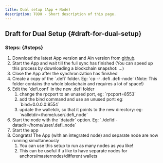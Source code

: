 ```yaml
---
title: Dual setup (App + Node)
description: TODO - Short description of this page.
---
```


## Draft for Dual Setup {#draft-for-dual-setup}

### Steps: {#steps}

1.  Download the latest App version and Ain version from [github](https://github.com/DeFiCh/).
2.  Start the App and wait till the full sync has finished (You can speed up this process by downloading a blockchain snapshot: ...)
3.  Close the App after the synchronization has finished
4.  Create a copy of the \`.defi\` folder. Eg: \`cp -r .defi .defi-node\` (Note: This folder contains the whole blockchain and requires a lot of space!)
5.  Edit the \`defi.conf\` in the new .defi folder
    1.  change the rpcport to an unused port, eg: \`rpcport=8553\`
    2.  add the bind command and use an unused port: eg: \`bind=0.0.0.0:8554\`
    3.  update the walletdir, so that it points to the new directory: eg: \`walletdir=/home/user/.defi_node\`
6.  Start the node with the \`datadir\` option. Eg: \`./defid -datadir=/home/user/.defi_node\`
7.  Start the app
8.  Congrats! The App (with an integrated node) and separate node are now running simultaneously
    1.  You can use this setup to run as many nodes as you like!
    2.  This can be useful if u like to have separate nodes for anchors/masternodes/different wallets
